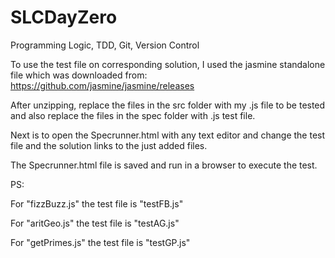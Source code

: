 # SLCDayZero
Programming Logic, TDD, Git, Version Control


To use the test file on corresponding solution, I used the jasmine standalone file which was downloaded from: https://github.com/jasmine/jasmine/releases 

After unzipping, replace the files in the src folder with my .js file to be tested and also replace the files in the spec folder with .js test file. 

Next is to open the Specrunner.html with any text editor and change the test file and the solution links to the just added files. 

The Specrunner.html file is saved and run in a browser to execute the test. 

PS:

For "fizzBuzz.js" the test file is "testFB.js" 

For "aritGeo.js" the test file is "testAG.js" 

For "getPrimes.js" the test file is "testGP.js" 

